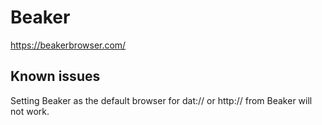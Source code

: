 # Beaker
https://beakerbrowser.com/

## Known issues
Setting Beaker as the default browser for dat:// or http:// from Beaker will not work.
